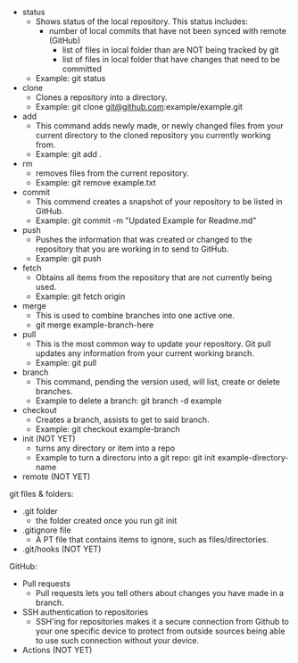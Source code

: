 - status
	- Shows status of the local repository. This status includes:
		- number of local commits that have not been synced with remote (GitHub)
          	- list of files in local folder than are NOT being tracked by git
          	- list of files in local folder that have changes that need to be committed
	- Example: git status
- clone
	- Clones a repository into a directory.
	- Example: git clone git@github.com:example/example.git
- add
	- This command adds newly made, or newly changed files from your current directory
          to the cloned repository you currently working from.
	- Example: git add .
- rm
	- removes files from the current repository.
	- Example: git remove example.txt
- commit
	- This commend creates a snapshot of your repository to be listed in GitHub.
	- Example: git commit -m "Updated Example for Readme.md"
- push
	- Pushes the information that was created or changed to the repository that 
          you are working in to send to GitHub.
	- Example: git push
- fetch
	- Obtains all items from the repository that are not currently being used.
	- Example: git fetch origin
- merge
	- This is used to combine branches into one active one.
	- git merge example-branch-here
- pull
	- This is the most common way to update your repository. Git pull updates any information from
 your current working branch.
	- Example: git pull
- branch
	- This command, pending the version used, will list, create or delete branches.
	- Example to delete a branch: git branch -d example
- checkout
	- Creates a branch, assists to get to said branch.
	- Example: git checkout example-branch
- init (NOT YET)
	- turns any directory or item into a repo
	- Example to turn a directoru into a git repo: git init example-directory-name
- remote (NOT YET)

git files & folders:

- .git folder
	- the folder created once you run git init
- .gitignore file
	- A PT file that contains items to ignore, such as files/directories.
- .git/hooks (NOT YET)

GitHub:

- Pull requests
	- Pull requests lets you tell others about changes you have made in a branch.
- SSH authentication to repositories
	- SSH'ing for repositories makes it a secure connection from Github to your one specific device 
to protect from outside sources being able to use such connection without your device.
- Actions (NOT YET)

